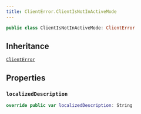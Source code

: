 ```yaml
---
title: ClientError.ClientIsNotInActiveMode
---
```


``` swift
public class ClientIsNotInActiveMode: ClientError 
```

## Inheritance

[`ClientError`](errors/client-error)

## Properties

### `localizedDescription`

``` swift
override public var localizedDescription: String 
```
